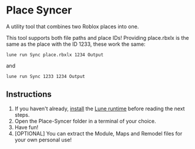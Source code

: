 # Place Syncer
A utility tool that combines two Roblox places into one.

This tool supports both file paths and place IDs! Providing place.rbxlx is the same as the place with the ID 1233, these work the same:

`lune run Sync place.rbxlx 1234 Output`

and

`lune run Sync 1233 1234 Output`

## Instructions
1. If you haven't already, [install](https://lune-org.github.io/docs/getting-started/1-installation) the [Lune runtime](https://github.com/lune-org/lune) before reading the next steps.
2. Open the Place-Syncer folder in a terminal of your choice.
3. Have fun!
4. [OPTIONAL] You can extract the Module, Maps and Remodel files for your own personal use!